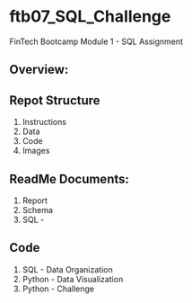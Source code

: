 # ftb07_SQL_Challenge
FinTech Bootcamp Module 1 - SQL Assignment

## Overview:

## Repot Structure
1. Instructions
2. Data 
3. Code
4. Images

## ReadMe Documents:
1. Report
2. Schema
3. SQL - 

## Code
1. SQL - Data Organization
2. Python - Data Visualization
3. Python - Challenge
